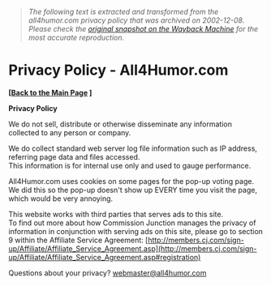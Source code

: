 > *The following text is extracted and transformed from the all4humor.com privacy policy that was archived on 2002-12-08. Please check the [original snapshot on the Wayback Machine](https://web.archive.org/web/20021208183036id_/http%3A//www.all4humor.com/privacy.html) for the most accurate reproduction.*

# Privacy Policy - All4Humor.com

**[[Back to the Main Page](https://web.archive.org/web/20021208183036id_/http%3A//www.all4humor.com/index.html) ]**

**Privacy Policy**

We do not sell, distribute or otherwise disseminate any information collected to any person or company.

We do collect standard web server log file information such as IP address, referring page data and files accessed.  
This information is for internal use only and used to gauge performance.

All4Humor.com uses cookies on some pages for the pop-up voting page. We did this so the pop-up doesn't show up EVERY time you visit the page, which would be very annoying.

This website works with third parties that serves ads to this site.  
To find out more about how Commission Junction manages the privacy of information in conjunction with serving ads on this site, please go to section 9 within the Affiliate Service Agreement: [http://members.cj.com/sign-up/Affiliate/Affiliate_Service_Agreement.asp](http://members.cj.com/sign-up/Affiliate/Affiliate_Service_Agreement.asp#registration)

Questions about your privacy? [webmaster@all4humor.com](mailto:webmaster@all4humor.com)
